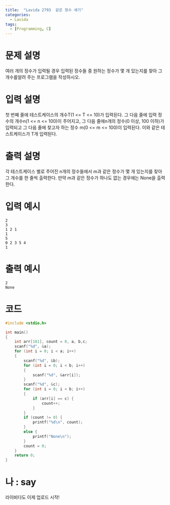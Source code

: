 ```yaml
---
title:  "Lavida 2793  같은 정수 세기"
categories:
  - Lavida
tags:
  - [Programming, C]
---
```

# 문제 설명
여러 개의 정수가 입력될 경우 입력된 정수들 중 원하는 정수가 몇 개 있는지를 찾아 그 개수를알려 주는 프로그램을 작성하시오.
# 입력 설명
첫 번째 줄에 테스트케이스의 개수T(1 <= T <= 10)가 입력된다. 그 다음 줄에 입력 정수의 개수n(1 <= n <= 100)이 주어지고, 그 다음 줄에n개의 정수(0 이상, 100 이하)가 입력되고 그 다음 줄에 찾고자 하는 정수 m(0 <= m <= 100)이 입력된다. 이와 같은 테스트케이스가 T개 입력된다.
# 출력 설명
각 테스트케이스 별로 주어진 n개의 정수들에서 m과 같은 정수가 몇 개 있는지를 찾아 그 개수를 한 줄씩 출력한다. 만약 m과 같은 정수가 하나도 없는 경우에는 None을 출력한다.


# 입력 예시
```
2
3
1 2 1
1
5
0 2 3 5 4
1
```
# 출력 예시
```
2
None
```
# 코드

```c
#include <stdio.h>

int main() 
{
	int arr[101], count = 0, a, b,c;
	scanf("%d", &a);
	for (int i = 0; i < a; i++)
	{
		scanf("%d", &b);
		for (int i = 0; i < b; i++)
		{
			scanf("%d", &arr[i]);
		}
		scanf("%d", &c);
		for (int i = 0; i < b; i++)
		{
			if (arr[i] == c) {
				count++;
			}
		}
		if (count != 0) {
			printf("%d\n", count);
		}
		else {
			printf("None\n");
		}
		count = 0;
	}
	return 0;
}

```

# 나 : say
라이비다도 이제 업로드 시작!